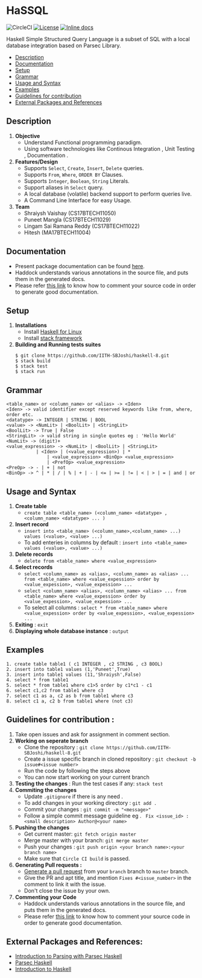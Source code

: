 # HaSSQL
![CircleCI](https://img.shields.io/circleci/build/github/sairamanareddy/HaSSQL?style=for-the-badge)
[![License](https://img.shields.io/badge/License-BSD--3-informational.svg?style=for-the-badge)](https://github.com/IITH-SBJoshi/haskell-8/blob/master/LICENSE)
[![Inline docs](https://img.shields.io/badge/Haddock-Reference-blue.svg?style=for-the-badge&logo=haskell)](https://sairamanareddy.github.io/HaSSQL/)

Haskell Simple Structured Query Language is a subset of SQL with a local database integration based on Parsec Library.

* [Description](#description)
* [Documentation](#documentation)
* [Setup](#setup)
* [Grammar](#grammar)
* [Usage and Syntax](#usage-and-syntax)
* [Examples](#examples)
* [Guidelines for contribution](#guidelines-for-contribution)
* [External Packages and References](#external-packages-and-references)

## Description
1. **Objective**
	- Understand Functional programming paradigm.
	- Using software technologies like Continous Integration , Unit Testing , Documentation .
2. **Features/Design**
	- Supports ```Select```, ```Create```, ```Insert```, ```Delete``` queries.
	- Supports ```From```, ```Where```, ```ORDER BY``` Clauses.
	- Supports ```Integer```, ```Boolean```, ```String``` Literals.
	- Support aliases in ```Select``` query.
	- A local database (volatile) backend support to perform queries live.
	- A Command Line Interface for easy Usage.
3. **Team**
	- Shraiysh Vaishay (CS17BTECH11050)
	- Puneet Mangla (CS17BTECH11029)
	- Lingam Sai Ramana Reddy (CS17BTECH11022)
	- Hitesh (MA17BTECH11004)
  
## Documentation
  - Present package documentation can be found [here](http://104.211.220.36/docs/index.html).
  - Haddock understands various annotations in the source file, and puts them in the generated docs.
  - Please refer [this link](https://www.haskell.org/haddock/doc/html/markup.html) to know how to comment your source code in order to generate good documentation.
  
 ## Setup
 1. **Installations**
      - Install [Haskell for Linux](https://www.haskell.org/downloads/linux/)
      - Install [stack framework](https://docs.haskellstack.org/en/stable/README/)
 2. **Building and Running tests suites**
      ```
      $ git clone https://github.com/IITH-SBJoshi/haskell-8.git
      $ stack build
      $ stack test
      $ stack run
     ```
 ## Grammar
 ```
 <table_name> or <column_name> or <alias> -> <Iden>
 <Iden> -> valid identifier except reserved keywords like from, where, order etc.
 <datatype> -> INTEGER | STRING | BOOL
 <value> -> <NumLit> | <BoolLit> | <StringLit>
 <BoolLit> -> True | False
 <StringLit> -> valid string in single quotes eg : 'Hello World'
 <NumLit> -> (digit)+
 <value_expression> -> <NumLit> | <BoolLit> | <StringLit> 
 			| <Iden> | (<value_expression>) | * 
				| <value_expression> <BinOp> <value_expression>
				| <PrefOp> <value_expression>
 <PreOp> -> - | + | not 
 <BinOp> -> ^ | * | / | % | + | - | <= | >= | != | < | > | = | and | or
 ```
 ## Usage and Syntax
 1. **Create table**
      -  ```create table <table_name> (<column_name> <datatype> ,<column_name> <datatype> ... )```
 2. **Insert record**
      - ```insert into <table_name> (<column_name>,<column_name> ...) values (<value>, <value> ...)``` 
      - To add enteries in columns by default : ```insert into <table_name> values (<value>, <value> ...)```
 3. **Delete records**
      - ```delete from <table_name> where <value_expression>```
 4. **Select records**
      - ```select <column_name> as <alias>, <column_name> as <alias> ... from <table_name> where <value_expession> order by <value_expession>, <value_expession> ...```
      - ```select <column_name> <alias>, <column_name> <alias> ... from <table_name> where <value_expession> order by <value_expession>, <value_expession> ...```
      - To select all columns : ```select * from <table_name> where <value_expession> order by <value_expession>, <value_expession> ...```
 5. **Exiting** : ```exit```
 6. **Displaying whole database instance** : ```output```
 
 ## Examples
 ```
 1. create table table1 ( c1 INTEGER , c2 STRING , c3 BOOL)
 2. insert into table1 values (1,'Puneet',True)
 3. insert into table1 values (11,'Shraiysh',False)
 4. select * from table1
 5. select * from table1 where c1>5 order by c1*c1 - c1
 6. select c1,c2 from table1 where c3
 7. select c1 as a, c2 as b from table1 where c3
 8. select c1 a, c2 b from table1 where (not c3)
 ```
      
## Guidelines for contribution :
1. Take open issues and ask for assignment in comment section.
2. **Working on seperate branch**
	- Clone the repository : ```git clone https://github.com/IITH-SBJoshi/haskell-8.git```
	- Create a issue specific branch in cloned repository : ```git checkout -b issue#<issue number>```
	- Run the code by following the steps above
	- You can now start working on your current branch
3. **Testing the changes** : Run the test cases if any: ```stack test```
4. **Commiting the changes**
	- Update ```.gitignore``` if there is any need .
	- To add changes in your working directory : ```git add .```
	- Commit your changes : ```git commit -m "<message>"```
	- Follow a simple commit message guideline eg . ``` Fix <issue_id> : <small description> Author@<your name>```
5. **Pushing the changes**
	- Get current master: `git fetch origin master`
	- Merge master with your branch: `git merge master`
	- Push your changes : ```git push origin <your branch name>:<your branch name>```
	- Make sure that ```Circle CI build``` is passed.
6. **Generating Pull requests :**
	- [Generate a pull request](https://help.github.com/articles/about-pull-requests/) from your ```branch``` branch to ```master``` branch.
	- Give the PR and apt title, and mention `Fixes #<issue_number>` in the comment to link it with the issue.
	- Don't close the issue by your own.
7. **Commenting your Code**
	- Haddock understands various annotations in the source file, and puts them in the generated docs.
	- Please refer [this link](https://www.haskell.org/haddock/doc/html/markup.html) to know how to comment your source code in order to generate good documentation.

## External Packages and References:
- [Introduction to Parsing with Parsec Haskell](http://jakewheat.github.io/intro_to_parsing/)
- [Parsec Haskell](https://github.com/haskell/parsec)
- [Introduction to Haskell](http://learnyouahaskell.com/)
 



